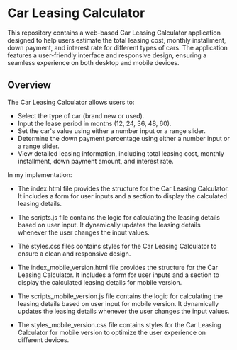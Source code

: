 # Car Leasing Calculator
This repository contains a web-based Car Leasing Calculator application designed to help users estimate the total leasing cost, monthly installment, down payment, and interest rate for different types of cars. The application features a user-friendly interface and responsive design, ensuring a seamless experience on both desktop and mobile devices.

## Overview
The Car Leasing Calculator allows users to:

- Select the type of car (brand new or used).
- Input the lease period in months (12, 24, 36, 48, 60).
- Set the car's value using either a number input or a range slider.
- Determine the down payment percentage using either a number input or a range slider.
- View detailed leasing information, including total leasing cost, monthly installment, down payment amount, and interest rate.

In my implementation:
- The index.html file provides the structure for the Car Leasing Calculator. It includes a form for user inputs and a section to display the calculated leasing details.
- The scripts.js file contains the logic for calculating the leasing details based on user input. It dynamically updates the leasing details whenever the user changes the input values.
- The styles.css files contains styles for the Car Leasing Calculator to ensure a clean and responsive design.
  
- The index_mobile_version.html file provides the structure for the Car Leasing Calculator. It includes a form for user inputs and a section to display the calculated leasing details for mobile version.
- The scripts_mobile_version.js file contains the logic for calculating the leasing details based on user input for mobile version. It dynamically updates the leasing details whenever the user changes the input values.
- The styles_mobile_version.css file contains styles for the Car Leasing Calculator  for mobile version to optimize the user experience on different devices.

